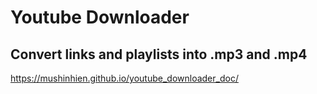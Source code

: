 # Youtube Downloader
## Convert links and playlists into .mp3 and .mp4
https://mushinhien.github.io/youtube_downloader_doc/
